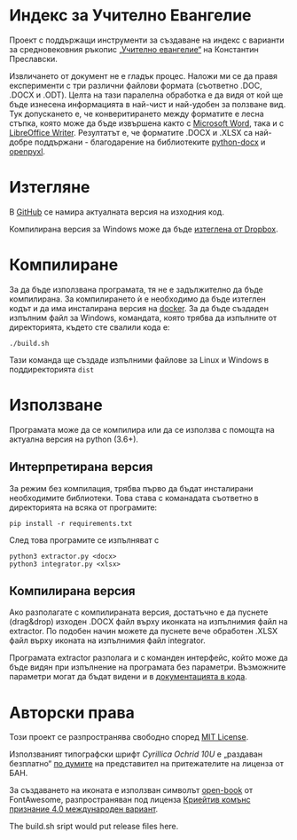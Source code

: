 # Индекс за Учително Евангелие
Проект с поддържащи инструменти за създаване на индекс с варианти за средновековния ръкопис <a href="https://bg.wikipedia.org/wiki/%D0%A3%D1%87%D0%B8%D1%82%D0%B5%D0%BB%D0%BD%D0%BE_%D0%B5%D0%B2%D0%B0%D0%BD%D0%B3%D0%B5%D0%BB%D0%B8%D0%B5">„Учително евангелие“</a> на Константин Преславски.

Извличането от документ не е гладък процес. Наложи ми се да правя експерименти с три различни файлови формата (съответно .DOC, .DOCX и .ODT). Целта на тази паралелна обработка е да видя от кой ще бъде изнесена информацията в най-чист и най-удобен за ползване вид. Тук допускането е, че конверитирането между форматите е лесна стъпка, която може да бъде извършена както с <a href="https://products.office.com/word">Microsoft Word</a>, така и с <a href="https://www.libreoffice.org/discover/writer/">LibreOffice Writer</a>. Резултатът е, че форматите .DOCX и .XLSX са най-добре поддържани - благодарение на библиотеките <a href="https://github.com/python-openxml/python-docx">python-docx</a> и <a href="https://pypi.org/project/openpyxl">openpyxl</a>.

# Изтегляне

В <a href="https://github.com/mapto/UchitelnoEvangelie">GitHub</a> се намира актуалната версия на изходния код.

Компилирана версия за Windows може да бъде <a href="https://www.dropbox.com/s/q1hs2ofpmr7c8d5/extractor.exe?dl=0">изтеглена от Dropbox</a>.

# Компилиране

За да бъде използвана програмата, тя не е задължително да бъде компилирана. За компилирането ѝ е необходимо да бъде изтеглен кодът и да има инсталирана версия на <a href="https://www.docker.com/">docker</a>.
За да бъде създаден изпълним файл за Windows, командата, която трябва да изпълните от директорията, където сте свалили кода е:

    ./build.sh

Тази команда ще създаде изпълними файлове за Linux и Windows в поддиректорията `dist`

# Използване

Програмата може да се компилира или да се използва с помощта на актуална версия на python (3.6+).

## Интерпретирана версия

За режим без компилация, трябва първо да бъдат инсталирани необходимите библиотеки. Това става с команадата съответно в директорията на всяка от програмите:

    pip install -r requirements.txt

След това програмите се изпълняват с

    python3 extractor.py <docx>
    python3 integrator.py <xlsx>

## Компилирана версия

Ако разполагате с компилираната версия, достатъчно е да пуснете (drag&drop) изходен .DOCX файл върху иконката на изпълнимия файл на extractor. По подобен начин можете да пуснете вече обработен .XLSX файл върху иконата на изпълнимия файл integrator.

Програмата extractor разполага и с команден интерфейс, който може да бъде видян при изпълнение на програмата без параметри. Възможните параметри могат да бъдат видени и в <a href="https://github.com/mapto/UchitelnoEvangelie/blob/master/extractor.py">документацията в кода</a>.

# Авторски права

Този проект се разпространява свободно според <a href="https://mit-license.org/">MIT License</a>.

Използваният типографски шрифт *Cyrillica Ochrid 10U* е „раздаван безплатно“ <a href="https://osvedomitel.bg/2020/02/prof-totomanova/">по думите</a> на представител на притежателите на лиценза от БАН.

За създаването на иконата е използван символът <a href="https://fontawesome.com/icons/book-open?style=solid">open-book</a> от FontAwesome, разпространяван под лиценза <a href="https://creativecommons.org/licenses/by/4.0/">Криейтив комънс признание 4.0 международен вариант</a>.

The build.sh sript would put release files here.